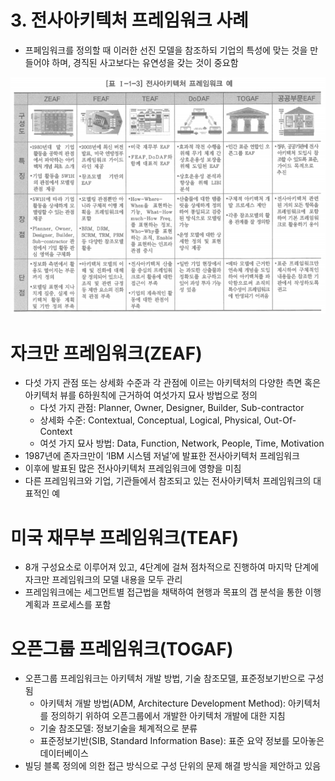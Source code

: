# 3. 전사아키텍처 프레임워크 사례

- 프페임워크를 정의할 때 이러한 선진 모델을 참조하되 기업의 특성에 맞는 것을 만들어야 하며, 경직된 사고보다는 유연성을 갖는 것이 중요함

![exFramework](exFramework.png)

# 자크만 프레임워크(ZEAF)

- 다섯 가지 관점 또는 상세화 수준과 각 관점에 이르는 아키텍처의 다양한 측면 혹은 아키텍처 뷰를 6하원칙에 근거하여 여섯가지 묘사 방법으로 정의
    - 다섯 가지 관점: Planner, Owner, Designer, Builder, Sub-contractor
    - 상세화 수준: Contextual, Conceptual, Logical, Physical, Out-Of-Context
    - 여섯 가지 묘사 방법: Data, Function, Network, People, Time, Motivation
- 1987년에 존자크만이 ‘IBM 시스템 저널’에 발표한 전사아키텍처 프레임워크
- 이후에 발표된 많은 전사아키텍처 프레임워크에 영향을 미침
- 다른 프레임워크와 기업, 기관들에서 참조되고 있는 전사아키텍처 프레임워크의 대표적인 예

# 미국 재무부 프레임워크(TEAF)

- 8개 구성요소로 이루어져 있고, 4단계에 걸쳐 점차적으로 진행하여 마지막 단계에 자크만 프레임워크의 모델 내용을 모두 관리
- 프레임워크에는 세그먼트별 접근법을 채택하여 현행과 목표의 갭 분석을 통한 이행 계획과 프로세스를 포함

# 오픈그룹 프레임워크(TOGAF)

- 오픈그룹 프레임워크는 아키텍처 개발 방법, 기술 참조모델, 표준정보기반으로 구성됨
    - 아키텍처 개발 방법(ADM, Architecture Development Method): 아키텍처를 정의하기 위하여 오픈그룹에서 개발한 아키텍처 개발에 대한 지침
    - 기술 참조모델: 정보기술을 체계적으로 분류
    - 표준정보기반(SIB, Standard Information Base): 표준 요약 정보를 모아놓은 데이터베이스
- 빌딩 블록 정의에 의한 접근 방식으로 구성 단위의 문제 해결 방식을 제안하고 있음